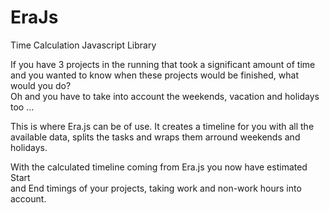 EraJs
=====

Time Calculation Javascript Library

If you have 3 projects in the running that took a significant amount of time  
and you wanted to know when these projects would be finished, what would you do?  
Oh and you have to take into account the weekends, vacation and holidays too ...

This is where Era.js can be of use. It creates a timeline for you with all the  
available data, splits the tasks and wraps them arround weekends and holidays.

With the calculated timeline coming from Era.js you now have estimated Start  
and End timings of your projects, taking work and non-work hours into account.
